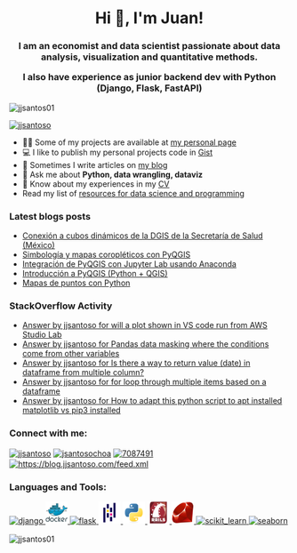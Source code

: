 <h1 align="center">Hi 👋, I'm Juan!</h1>
<h3 align="center">
  <p> I am an economist and data scientist passionate about data analysis, visualization and quantitative methods. </p>
  <p> I also have experience as junior backend dev with Python (Django, Flask, FastAPI) </p>
</h3>

<p align="left"> <img src="https://komarev.com/ghpvc/?username=jjsantos01&label=Profile%20views&color=0e75b6&style=flat" alt="jjsantos01" /> </p>

<p align="left"> <a href="https://twitter.com/jjsantoso" target="blank"><img src="https://img.shields.io/twitter/follow/jjsantoso?logo=twitter&style=for-the-badge" alt="jjsantoso" /></a> </p>

- 👨‍💻 Some of my projects are available at [my personal page](https://www.jjsantoso.com/proyectos)
-  💻 I like to publish my personal projects code in [Gist](https://gist.github.com/jjsantos01)
- 📝 Sometimes I write articles on [my blog](https://blog.jjsantoso.com/)
- 💬 Ask me about **Python, data wrangling, dataviz**
- 📄 Know about my experiences in my [CV](https://www.jjsantoso.com/cv)
- Read my list of [resources for data science and programming](https://jjsantos.notion.site/a9fa226b81fc405aae944282fd589bfe?v=8fa8b320b8ca4fddaf0e2df084e924f5&pvs=4)

### Latest blogs posts
<!-- BLOG-POST-LIST:START -->
- [Conexión a cubos dinámicos de la DGIS de la Secretaría de Salud &lpar;México&rpar;](http://blog.jjsantoso.com/dgis-conexion/)
- [Simbología y mapas coropléticos con PyQGIS](http://blog.jjsantoso.com/pyqgis-mapa-coropletico/)
- [Integración de PyQGIS con Jupyter Lab usando Anaconda](http://blog.jjsantoso.com/pyqgis-anaconda/)
- [Introducción a PyQGIS &lpar;Python + QGIS&rpar;](http://blog.jjsantoso.com/intro-pyqgis/)
- [Mapas de puntos con Python](http://blog.jjsantoso.com/mapas-distribucion-puntos/)
<!-- BLOG-POST-LIST:END -->

### StackOverflow Activity
<!-- STACKOVERFLOW:START -->
- [Answer by jjsantoso for will a plot shown in VS code run from AWS Studio Lab](https://stackoverflow.com/questions/76132342/will-a-plot-shown-in-vs-code-run-from-aws-studio-lab/76133143#76133143)
- [Answer by jjsantoso for Pandas data masking where the conditions come from other variables](https://stackoverflow.com/questions/75797073/pandas-data-masking-where-the-conditions-come-from-other-variables/75797265#75797265)
- [Answer by jjsantoso for Is there a way to return value &lpar;date&rpar; in dataframe from multiple column?](https://stackoverflow.com/questions/75479169/is-there-a-way-to-return-value-date-in-dataframe-from-multiple-column/75479608#75479608)
- [Answer by jjsantoso for for loop through multiple items based on a dataframe](https://stackoverflow.com/questions/75252625/for-loop-through-multiple-items-based-on-a-dataframe/75253082#75253082)
- [Answer by jjsantoso for How to adapt this python script to apt installed matplotlib vs pip3 installed](https://stackoverflow.com/questions/75252561/how-to-adapt-this-python-script-to-apt-installed-matplotlib-vs-pip3-installed/75252857#75252857)
<!-- STACKOVERFLOW:END -->

<h3 align="left">Connect with me:</h3>
<p align="left">
<a href="https://twitter.com/jjsantoso" target="blank"><img align="center" src="https://raw.githubusercontent.com/rahuldkjain/github-profile-readme-generator/master/src/images/icons/Social/twitter.svg" alt="jjsantoso" height="30" width="40" /></a>
<a href="https://linkedin.com/in/jsantosochoa" target="blank"><img align="center" src="https://raw.githubusercontent.com/rahuldkjain/github-profile-readme-generator/master/src/images/icons/Social/linked-in-alt.svg" alt="jsantosochoa" height="30" width="40" /></a>
<a href="https://stackoverflow.com/users/7087491" target="blank"><img align="center" src="https://raw.githubusercontent.com/rahuldkjain/github-profile-readme-generator/master/src/images/icons/Social/stack-overflow.svg" alt="7087491" height="30" width="40" /></a>
<a href="/https://blog.jjsantoso.com/feed.xml" target="blank"><img align="center" src="https://raw.githubusercontent.com/rahuldkjain/github-profile-readme-generator/master/src/images/icons/Social/rss.svg" alt="https://blog.jjsantoso.com/feed.xml" height="30" width="40" /></a>
</p>

<h3 align="left">Languages and Tools:</h3>
<p align="left"> <a href="https://www.djangoproject.com/" target="_blank" rel="noreferrer"> <img src="https://cdn.worldvectorlogo.com/logos/django.svg" alt="django" width="40" height="40"/> </a> <a href="https://www.docker.com/" target="_blank" rel="noreferrer"> <img src="https://raw.githubusercontent.com/devicons/devicon/master/icons/docker/docker-original-wordmark.svg" alt="docker" width="40" height="40"/> </a> <a href="https://flask.palletsprojects.com/" target="_blank" rel="noreferrer"> <img src="https://www.vectorlogo.zone/logos/pocoo_flask/pocoo_flask-icon.svg" alt="flask" width="40" height="40"/> </a> <a href="https://pandas.pydata.org/" target="_blank" rel="noreferrer"> <img src="https://raw.githubusercontent.com/devicons/devicon/2ae2a900d2f041da66e950e4d48052658d850630/icons/pandas/pandas-original.svg" alt="pandas" width="40" height="40"/> </a> <a href="https://www.python.org" target="_blank" rel="noreferrer"> <img src="https://raw.githubusercontent.com/devicons/devicon/master/icons/python/python-original.svg" alt="python" width="40" height="40"/> </a> <a href="https://rubyonrails.org" target="_blank" rel="noreferrer"> <img src="https://raw.githubusercontent.com/devicons/devicon/master/icons/rails/rails-original-wordmark.svg" alt="rails" width="40" height="40"/> </a> <a href="https://www.ruby-lang.org/en/" target="_blank" rel="noreferrer"> <img src="https://raw.githubusercontent.com/devicons/devicon/master/icons/ruby/ruby-original.svg" alt="ruby" width="40" height="40"/> </a> <a href="https://scikit-learn.org/" target="_blank" rel="noreferrer"> <img src="https://upload.wikimedia.org/wikipedia/commons/0/05/Scikit_learn_logo_small.svg" alt="scikit_learn" width="40" height="40"/> </a> <a href="https://seaborn.pydata.org/" target="_blank" rel="noreferrer"> <img src="https://seaborn.pydata.org/_images/logo-mark-lightbg.svg" alt="seaborn" width="40" height="40"/> </a> </p>

<p><img align="center" src="https://github-readme-stats.vercel.app/api/top-langs?username=jjsantos01&show_icons=true&locale=en&layout=compact" alt="jjsantos01" /></p>

